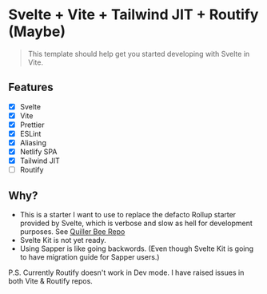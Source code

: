 # Svelte + Vite + Tailwind JIT + Routify (Maybe)
> This template should help get you started developing with Svelte in Vite.

## Features
- [x] Svelte
- [x] Vite
- [x] Prettier
- [x] ESLint
- [x] Aliasing
- [x] Netlify SPA
- [x] Tailwind JIT
- [ ] Routify

## Why?
- This is a starter I want to use to replace the defacto Rollup starter provided by Svelte, which is verbose and slow as hell for development purposes. See [Quiller Bee Repo](https://github.com/quillerbee/job-portal)
- Svelte Kit is not yet ready.
- Using Sapper is like going backwords. (Even though Svelte Kit is going to have migration guide for Sapper users.)

P.S. Currently Routify doesn't work in Dev mode. I have raised issues in both Vite & Routify repos.

